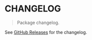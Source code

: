 # CHANGELOG

> Package changelog.

See [GitHub Releases](https://github.com/stdlib-js/math-base-tools-evalpoly-compile-c/releases) for the changelog.